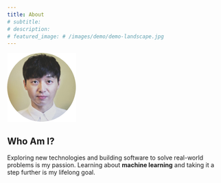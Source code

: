 ```yaml
---
title: About
# subtitle: 
# description: 
# featured_image: # /images/demo/demo-landscape.jpg
---
```


![](images/profile/profile.png)

## Who Am I?
Exploring new technologies and building software to solve real-world problems is my passion. Learning about **machine learning** and taking it a step further is my lifelong goal. 

